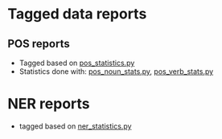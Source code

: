 # Tagged data reports

## POS reports
- Tagged based on [pos_statistics.py](./pos_statistics.py)
- Statistics done with: [pos_noun_stats.py](./pos_noun_stats.py), [pos_verb_stats.py](./pos_verb_stats.py)





# NER reports
- tagged based on [ner_statistics.py](./ner_statistics.py)


